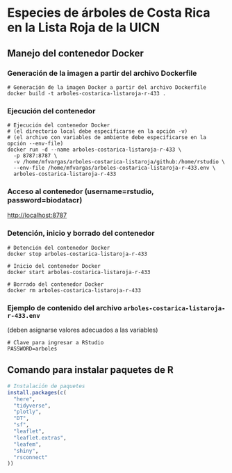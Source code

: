# Especies de árboles de Costa Rica en la Lista Roja de la UICN

## Manejo del contenedor Docker

### Generación de la imagen a partir del archivo Dockerfile
```shell
# Generación de la imagen Docker a partir del archivo Dockerfile
docker build -t arboles-costarica-listaroja-r-433 .
```

### Ejecución del contenedor
```shell
# Ejecución del contenedor Docker
# (el directorio local debe especificarse en la opción -v)
# (el archivo con variables de ambiente debe especificarse en la opción --env-file)
docker run -d --name arboles-costarica-listaroja-r-433 \
  -p 8787:8787 \
  -v /home/mfvargas/arboles-costarica-listaroja/github:/home/rstudio \
  --env-file /home/mfvargas/arboles-costarica-listaroja-r-433.env \
  arboles-costarica-listaroja-r-433
```
  
### Acceso al contenedor (username=rstudio, password=biodatacr)
[http://localhost:8787](http://localhost:8787)

### Detención, inicio y borrado del contenedor
```shell
# Detención del contenedor Docker
docker stop arboles-costarica-listaroja-r-433

# Inicio del contenedor Docker
docker start arboles-costarica-listaroja-r-433

# Borrado del contenedor Docker
docker rm arboles-costarica-listaroja-r-433
```

### Ejemplo de contenido del archivo `arboles-costarica-listaroja-r-433.env`
(deben asignarse valores adecuados a las variables)
```shell
# Clave para ingresar a RStudio
PASSWORD=arboles
```

## Comando para instalar paquetes de R

```r
# Instalación de paquetes
install.packages(c(
  "here",
  "tidyverse",
  "plotly",
  "DT",
  "sf",
  "leaflet",
  "leaflet.extras",
  "leafem",
  "shiny",
  "rsconnect"
))
```
